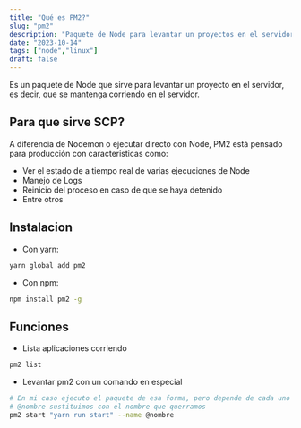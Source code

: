 ```yaml
---
title: "Qué es PM2?"
slug: "pm2"
description: "Paquete de Node para levantar un proyectos en el servidor"
date: "2023-10-14"
tags: ["node","linux"]
draft: false
---
```


Es un paquete de Node que sirve para levantar un proyecto en el servidor, es decir, que se mantenga corriendo en el servidor.

## Para que sirve SCP?
A diferencia de Nodemon o ejecutar directo con Node, PM2 está pensado para producción con caracteristicas como:
- Ver el estado de a tiempo real de varias ejecuciones de Node
- Manejo de Logs
- Reinicio del proceso en caso de que se haya detenido
- Entre otros 

## Instalacion
- Con yarn:
```bash
yarn global add pm2
```

- Con npm:
```bash
npm install pm2 -g
```

## Funciones
- Lista aplicaciones corriendo
```bash
pm2 list
```

- Levantar pm2 con un comando en especial
```bash 
# En mi caso ejecuto el paquete de esa forma, pero depende de cada uno
# @nombre sustituimos con el nombre que querramos
pm2 start "yarn run start" --name @nombre
```